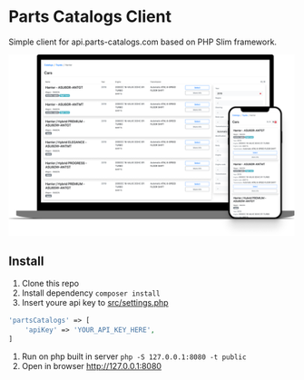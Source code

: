 # Parts Catalogs Client

Simple client for api.parts-catalogs.com based on PHP Slim framework.

![Preview](preview.png)

## Install

1. Clone this repo
1. Install dependency
  `composer install`
1. Insert youre api key to [src/settings.php](src/settings.php)
```php
'partsCatalogs' => [
    'apiKey' => 'YOUR_API_KEY_HERE',
]
```
1. Run on php built in server
   ```php -S 127.0.0.1:8080 -t public```
1. Open in browser http://127.0.0.1:8080
